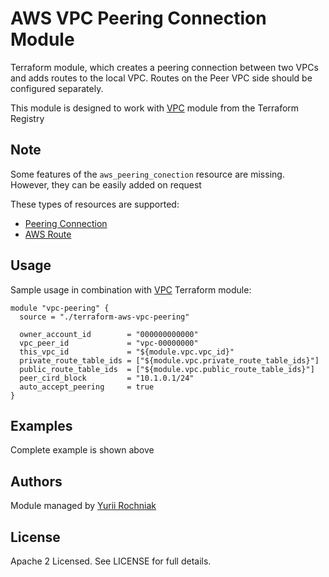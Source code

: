 AWS VPC Peering Connection Module
=================================

Terraform module, which creates a peering connection between two VPCs and adds routes to the local VPC.
Routes on the Peer VPC side should be configured separately.

This module is designed to work with [VPC](https://registry.terraform.io/modules/terraform-aws-modules/vpc/aws/) module from the Terraform Registry

Note
----
Some features of the `aws_peering_conection` resource are missing. However, they can be easily added on request

These types of resources are supported:

* [Peering Connection](https://www.terraform.io/docs/providers/aws/d/vpc_peering_connection.html)
* [AWS Route](https://www.terraform.io/docs/providers/aws/r/route.html)

Usage
-----
Sample usage in combination with [VPC](https://registry.terraform.io/modules/terraform-aws-modules/vpc/aws/) Terraform module:

```hc1
module "vpc-peering" {
  source = "./terraform-aws-vpc-peering"

  owner_account_id        = "000000000000"
  vpc_peer_id             = "vpc-00000000"
  this_vpc_id             = "${module.vpc.vpc_id}"
  private_route_table_ids = ["${module.vpc.private_route_table_ids}"]
  public_route_table_ids  = ["${module.vpc.public_route_table_ids}"]
  peer_cird_block         = "10.1.0.1/24"
  auto_accept_peering     = true
}
```
Examples
--------
Complete example is shown above

Authors
-------
Module managed by [Yurii Rochniak](https://github.com/grem11n)

License
-------
Apache 2 Licensed. See LICENSE for full details.
